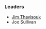 ### Leaders

* [Jim Thavisouk](mailto:jim.thavisouk@owasp.org)
* [Joe Sullivan](mailto:joe.sullivan@owasp.org)

